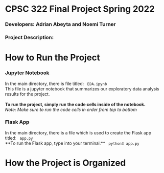 # CPSC 322 Final Project Spring 2022
<h3> Developers: Adrian Abeyta and Noemi Turner </h3>  
<h3> Project Description: </h3>

# How to Run the Project

 <h3> Jupyter Notebook </h3>

In the main directory, there is file titled: <code> EDA.ipynb </code> <br>
This file is a jupyter notebook that summarizes our exploratory data analysis results for the project. <br>
<br>**To run the project, simply run the code cells inside of the notebook.** <br>
*Note: Make sure to run the code cells in order from top to bottom*
   
<h3> Flask App </h3>
In the main directory, there is a file which is used to create the Flask app titled: <code> app.py </code> <br>
**To run the Flask app, type into your terminal:** <code> python3 app.py </code> <br>



# How the Project is Organized
